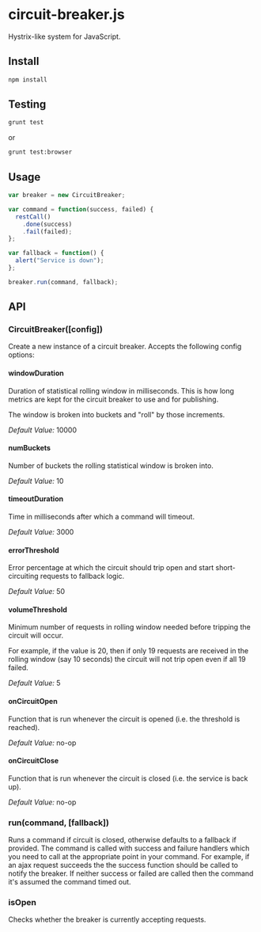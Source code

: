 # circuit-breaker.js

Hystrix-like system for JavaScript.


## Install

```sh
npm install
```


## Testing

```sh
grunt test
```

or

```sh
grunt test:browser
```


## Usage

```js
var breaker = new CircuitBreaker;

var command = function(success, failed) {
  restCall()
    .done(success)
    .fail(failed);
};

var fallback = function() {
  alert("Service is down");
};

breaker.run(command, fallback);
```


## API


### CircuitBreaker([config])

Create a new instance of a circuit breaker. Accepts the following config options:

#### windowDuration

Duration of statistical rolling window in milliseconds. This is how long metrics are kept for the circuit breaker to use and for publishing.

The window is broken into buckets and "roll" by those increments.

*Default Value:* 10000

#### numBuckets

Number of buckets the rolling statistical window is broken into.

*Default Value:* 10

#### timeoutDuration

Time in milliseconds after which a command will timeout.

*Default Value:* 3000

#### errorThreshold

Error percentage at which the circuit should trip open and start short-circuiting requests to fallback logic.

*Default Value:* 50

#### volumeThreshold

Minimum number of requests in rolling window needed before tripping the circuit will occur.

For example, if the value is 20, then if only 19 requests are received in the rolling window (say 10 seconds) the circuit will not trip open even if all 19 failed.

*Default Value:* 5

#### onCircuitOpen

Function that is run whenever the circuit is opened (i.e. the threshold is reached).

*Default Value:* no-op

#### onCircuitClose

Function that is run whenever the circuit is closed (i.e. the service is back up).

*Default Value:* no-op

### run(command, [fallback])

Runs a command if circuit is closed, otherwise defaults to a fallback if provided. The command is called with success and failure handlers which you need to call at the appropriate point in your command. For example, if an ajax request succeeds the the success function should be called to notify the breaker. If neither success or failed are called then the command it's assumed the command timed out.


### isOpen

Checks whether the breaker is currently accepting requests.
